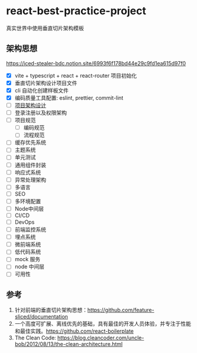 # react-best-practice-project
真实世界中使用垂直切片架构模板

## 架构思想
https://iced-stealer-bdc.notion.site/6993f6f178bd44e29c9fd1ea615d97f0

- [x] vite + typescript + react + react-router 项目初始化
- [x] 垂直切片架构设计项目文件
- [x] cli 自动化创建样板文件
- [x] 编码质量工具配置: eslint, prettier, commit-lint
- [ ] [项目架构设计](https://iced-stealer-bdc.notion.site/5ce3c65c1a9b41e7833a1cbca13feaa5)
- [ ] 登录注册以及权限架构
- [ ] 项目规范
  - [ ] 编码规范
  - [ ] 流程规范
- [ ] 缓存优先系统
- [ ] 主题系统
- [ ] 单元测试
- [ ] 通用组件封装
- [ ] 响应式系统
- [ ] 异常处理架构
- [ ] 多语言
- [ ] SEO
- [ ] 多环境配置
- [ ] Node中间层
- [ ] CI/CD
- [ ] DevOps
- [ ] 前端监控系统
- [ ] 埋点系统
- [ ] 微前端系统
- [ ] 低代码系统
- [ ] mock 服务
- [ ] node 中间层
- [ ] 可用性

## 参考
1. 针对前端的垂直切片架构思想：https://github.com/feature-sliced/documentation
2. 一个高度可扩展、离线优先的基础，具有最佳的开发人员体验，并专注于性能和最佳实践。https://github.com/react-boilerplate
3. The Clean Code: https://blog.cleancoder.com/uncle-bob/2012/08/13/the-clean-architecture.html
